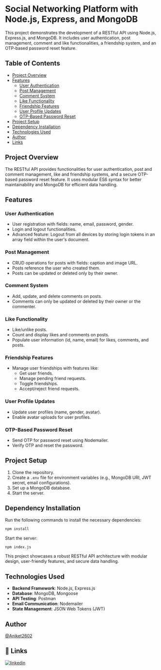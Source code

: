 # Social Networking Platform with Node.js, Express, and MongoDB

This project demonstrates the development of a RESTful API using Node.js, Express.js, and MongoDB. It includes user authentication, post management, comment and like functionalities, a friendship system, and an OTP-based password reset feature.

## Table of Contents

- [Project Overview](#project-overview)
- [Features](#features)
  - [User Authentication](#user-authentication)
  - [Post Management](#post-management)
  - [Comment System](#comment-system)
  - [Like Functionality](#like-functionality)
  - [Friendship Features](#friendship-features)
  - [User Profile Updates](#user-profile-updates)
  - [OTP-Based Password Reset](#otp-based-password-reset)
- [Project Setup](#project-setup)
- [Dependency Installation](#dependency-installation)
- [Technologies Used](#technologies-used)
- [Author](#Author)
- [Links](#Links)

## Project Overview

The RESTful API provides functionalities for user authentication, post and comment management, like and friendship systems, and a secure OTP-based password reset feature. It uses modular ES6 syntax for better maintainability and MongoDB for efficient data handling.

## Features

### User Authentication

- User registration with fields: name, email, password, gender.
- Login and logout functionalities.
- Advanced feature: Logout from all devices by storing login tokens in an array field within the user's document.

### Post Management

- CRUD operations for posts with fields: caption and image URL.
- Posts reference the user who created them.
- Posts can be updated or deleted only by their owner.

### Comment System

- Add, update, and delete comments on posts.
- Comments can only be updated or deleted by their owner or the commenter.

### Like Functionality

- Like/unlike posts.
- Count and display likes and comments on posts.
- Populate user information (id, name, email) for likes, comments, and posts.

### Friendship Features

- Manage user friendships with features like:
  - Get user friends.
  - Manage pending friend requests.
  - Toggle friendships.
  - Accept/reject friend requests.

### User Profile Updates

- Update user profiles (name, gender, avatar).
- Enable avatar uploads for user profiles.

### OTP-Based Password Reset

- Send OTP for password reset using Nodemailer.
- Verify OTP and reset the password.

## Project Setup

1. Clone the repository.
2. Create a `.env` file for environment variables (e.g., MongoDB URI, JWT secret, email configurations).
3. Set up a MongoDB database.
4. Start the server.

## Dependency Installation

Run the following commands to install the necessary dependencies:

```bash
npm install
```

Start the server:

```bash
npm index.js
```

This project showcases a robust RESTful API architecture with modular design, user-friendly features, and secure data handling.

## Technologies Used

- **Backend Framework**: Node.js, Express.js
- **Database**: MongoDB, Mongoose
- **API Testing**: Postman
- **Email Communication**: Nodemailer
- **State Management**: JSON Web Tokens (JWT)

## Author

[@Aniket2602](https://github.com/Aniket2602)

## 🔗 Links

[![linkedin](https://img.shields.io/badge/linkedin-0A66C2?style=for-the-badge&logo=linkedin&logoColor=white)](https://www.linkedin.com/in/aniket-sangale/)
